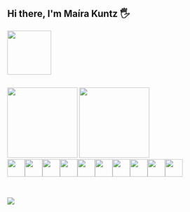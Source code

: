 ## Hi there, I'm Maíra Kuntz 🖐️
<div>
    <img width="100" src="https://user-images.githubusercontent.com/75498529/178064643-df5428e1-17c4-4df4-9f05-66670e922198.gif"/>
</div>

##

<div>
    <img height="160em" src="https://github-readme-stats.vercel.app/api?username=makuntz&show_icons=true&theme=radical"/>
    <img height="160em" src="https://github-readme-stats.vercel.app/api/top-langs/?username=makuntz&layout=compact&theme=radical"/>
</div>

<div style="display: flex"><br>
    <img width="40" src="https://cdn.jsdelivr.net/gh/devicons/devicon/icons/javascript/javascript-plain.svg" />
    <img width="40" src="https://cdn.jsdelivr.net/gh/devicons/devicon/icons/html5/html5-plain.svg"/>
    <img width="40" src="https://cdn.jsdelivr.net/gh/devicons/devicon/icons/css3/css3-plain.svg" />
    <img width="40" src="https://cdn.jsdelivr.net/gh/devicons/devicon/icons/react/react-original.svg" />
    <img width="40" src="https://cdn.jsdelivr.net/gh/devicons/devicon/icons/nodejs/nodejs-original.svg" />
    <img width="40" src="https://cdn.jsdelivr.net/gh/devicons/devicon/icons/mysql/mysql-original.svg" />
    <img width="40" src="https://cdn.jsdelivr.net/gh/devicons/devicon/icons/mongodb/mongodb-original.svg" />
    <img width="40" src="https://cdn.jsdelivr.net/gh/devicons/devicon/icons/express/express-original.svg" />
    <img width="40" src="https://cdn.jsdelivr.net/gh/devicons/devicon/icons/sequelize/sequelize-original.svg" /> 
    <img width="40" src="https://cdn.jsdelivr.net/gh/devicons/devicon/icons/jira/jira-original.svg" />  
</div><br>

##
    
<div>
    <a href="https://www.linkedin.com/in/makuntz/"><img src="https://img.shields.io/badge/LinkedIn-0077B5?style=for-the-badge&logo=linkedin&logoColor=white" /></a>


</div>

